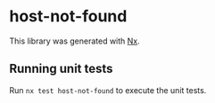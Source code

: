# host-not-found

This library was generated with [Nx](https://nx.dev).

## Running unit tests

Run `nx test host-not-found` to execute the unit tests.
